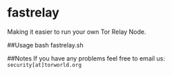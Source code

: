 # fastrelay
Making it easier to run your own Tor Relay Node.

##Usage
bash fastrelay.sh

##Notes
If you have any problems feel free to email us: `security[at]torworld.org`
